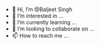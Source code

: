 - 👋 Hi, I’m @Baljeet Singh
- 👀 I’m interested in ...
- 🌱 I’m currently learning ...
- 💞️ I’m looking to collaborate on ...
- 📫 How to reach me ...

<!---
bsinghpfu/bsinghpfu is a ✨ special ✨ repository because its `README.md` (this file) appears on your GitHub profile.
You can click the Preview link to take a look at your changes.
--->
